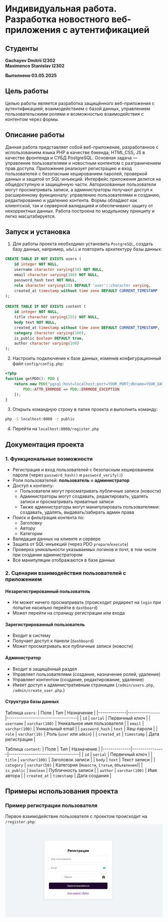 # Индивидуальная работа. Разработка новостного веб-приложения с аутентификацией

## Студенты
**Gachayev Dmitrii I2302**  
**Maximenco Stanislav I2302**

**Выполнено 03.05.2025**  

## Цель работы
Целью работы является разработка защищённого веб-приложения с аутентификацией, взаимодействием с базой данных, управлением пользовательскими ролями и возможностью взаимодействия с контентом через формы.


## Описание работы
Данная работа представляет собой веб-приложение, разработанное с использованием языка PHP в качестве бэкенда, HTML,CSS, JS в качестве фронтенда и СУБД PostgreSQL. Основная задача — управление пользователями и новостным контентом с разграничением прав доступа. Приложение реализует регистрацию и вход пользователей с безопасным хешированием паролей, проверкой данных и защитой от SQL-инъекций. Интерфейс приложения делится на общедоступную и защищённую части. Авторизованные пользователи могут просматривать записи, а администраторы получают доступ к расширенному функционалу: управлению пользователями и созданию, редактированию и удалению контента. Формы обладают как клиентской, так и серверной валидацией и обеспечивают защиту от некорректных данных. Работа построена по модульному принципу и легко масштабируется.

## Запуск и установка
1. Для работы проекта необходимо установить `PostgreSQL`, создать базу данных, например, `adwli` и повторить архитектуру базы данных:
```sql
CREATE TABLE IF NOT EXISTS users (
    id integer NOT NULL,
    username character varying(50) NOT NULL,
    email character varying(100) NOT NULL,
    password_hash text NOT NULL,
    role character varying(20) DEFAULT 'user'::character varying,
    created_at timestamp without time zone DEFAULT CURRENT_TIMESTAMP
);

CREATE TABLE IF NOT EXISTS content (
    id integer NOT NULL,
    title character varying(255) NOT NULL,
    body text NOT NULL,
    created_at timestamp without time zone DEFAULT CURRENT_TIMESTAMP,
    category character varying(100),
    is_public boolean DEFAULT true,
    author character varying(100)
);
```
2. Настроить подключение к базе данных, изменив конфигурационный файл `config/config.php`:
```php
<?php
function getPDO(): PDO {
    return new PDO("pgsql:host=localhost;port=YOUR_PORT;dbname=YOUR_DATABASE_NAME", "YOUR_LOGING", "YOUR_PASSWORD", [
        PDO::ATTR_ERRMODE => PDO::ERRMODE_EXCEPTION
    ]);
}
```
3. Открыть командную строку в папке проекта и выполнить команду:
```bash
php -S localhost:8000 -t public
```

4. Перейти на `localhost:8000/register.php`

## Документация проекта
### 1. Функциональные возможности
- Регистрация и вход пользователей с безопасным хешированием пароля (через `password_hash()` и `password_verify()`)
- Роли пользователей: **пользователь** и **администратор**
- Доступ к контенту:
  - Пользователи могут просматривать публичные записи (новости)
  - Администраторы могут создавать, редактировать, удалять записи и просматривать приватные записи
  - Также администраторы могут манипулировать пользователями: создавать, удалять, выдавать/забирать админ права
- Поиск и фильтрация контента по:
  - Заголовку
  - Автору
  - Категории
- Валидация данных на клиенте и сервере
- Защита от SQL-инъекций (через PDO `prepare`/`execute`)
- Проверка уникальности указываемых логинов и почт, в том числе при создании администратором
- Все манипуляции отображаются в базе данных

### 2. Сценарии взаимодействия пользователей с приложением

#### Незарегистрированный пользователь
- Не может ничего просматривать (происходит редирект на `login` при попытке насильно перейти в `dashboard`)
- Может перейти на страницу регистрации или входа

#### Зарегистрированный пользователь
- Входит в систему
- Получает доступ к панели (`dashboard`)
- Может просматривать все публичные записи (новости)

#### Администратор
- Входит в защищённый раздел
- Управляет пользователями (создание, назначение ролей, удаление)
- Управляет контентом (создание, редактирование, удаление)
- Имеет доступ к административным страницам (`/admin/users.php`, `/admin/create_user.php`.)

#### Структура базы данных

Таблица `users`:
| Поле         | Тип           | Назначение                        |
|--------------|----------------|-----------------------------------|
| `id`         | `serial`       | Первичный ключ                   |
| `username`   | `varchar(100)` | Уникальное имя пользователя      |
| `email`      | `varchar(100)` | Уникальный email                 |
| `password_hash` | `text`      | Хеш пароля                       |
| `role`       | `varchar(10)`  | Роль (`user` или `admin`)       |
| `created_at` | `timestamp`    | Дата регистрации                 |

Таблица `content`:
| Поле         | Тип           | Назначение                        |
|--------------|----------------|-----------------------------------|
| `id`         | `serial`       | Первичный ключ                   |
| `title`      | `varchar(100)` | Заголовок записи                 |
| `body`       | `text`         | Текст записи                     |
| `category`   | `varchar(50)`  | Категория (`Новости`, `Статьи`, `Объявления`)|
| `is_public`  | `boolean`      | Публичность записи               |
| `author`     | `varchar(100)` | Имя автора                       |
| `created_at` | `timestamp`    | Дата создания                    |

## Примеры использования проекта
### Пример регистрации пользователя
Первое взаимодействие пользователя с проектом происходит на `/register.php`:
![image](screenshots/Screenshot_1.png)